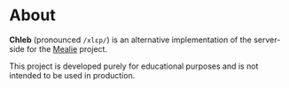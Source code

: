 # About

**Chleb** (pronounced `/xlɛp/`) is an alternative implementation of the server-side for the
[Mealie](https://github.com/mealie-recipes/mealie) project.

This project is developed purely for educational purposes and is not intended to be used in production.
